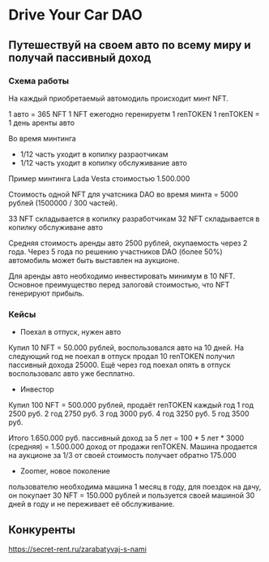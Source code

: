 # Drive Your Car DAO

## Путешествуй на своем авто по всему миру и получай пассивный доход

### Схема работы

На каждый приобретаемый автомодиль происходит минт NFT.

1 авто = 365 NFT
1 NFT ежегодно геренируетм 1 renTOKEN 
1 renTOKEN = 1 день аренты авто

Во время минтинга 
* 1/12 часть уходит в копилку разраотчикам 
* 1/12 часть уходит в копилку обслуживание авто

Пример минтинга Lada Vesta стоимостью 1.500.000

Стоимость одной NFT для учатсника DAO во время минта = 5000 рублей (1500000 / 300 частей).

33 NFT складывается в копилку разработчикам
32 NFT складывается в копилку обслуживане авто

Средняя стоимость аренды авто 2500 рублей, окупаемость через 2 года. Через 5 года по решению участников DAO (более 50%) автомобиль может быть выставлен на аукционе.

Для аренды авто необходимо инвестировать минимум в 10 NFT. Основное преимущество перед залоговй стоимостью, что NFT генерируют прибыль.


### Кейсы

* Поехал в отпуск, нужен авто 

Купил 10 NFT = 50.000 рублей, воспользовался авто на 10 дней. На следующий год не поехал в отпуск продал 10 renTOKEN получил пассивный дохода 25000. Ещё через год поехал опять в отпуск воспользовалс авто уже бесплатно.

* Инвестор

Купил 100 NFT = 500.000 рублей, продаёт renTOKEN каждый год 
1 год 2500 руб.
2 год 2750 руб.
3 год 3000 руб.
4 год 3250 руб.
5 год 3500 руб.

Итого 1.650.000 руб. пассивный доход за 5 лет = 100 * 5 лет * 3000 (средняя) = 1.500.000 доход от продажи renTOKEN. Машина продается на аукционе за 1/3 от своей стоимость получает обратно 175.000

* Zoomer, новое поколение

пользователю необходима машина 1 месяц в году, для поездок на дачу, он покупает 30 NFT = 150.000 рублей и пользуется своей машиной 30 дней в году и не переживает её обслуживание.


## Конкуренты

https://secret-rent.ru/zarabatyvaj-s-nami
